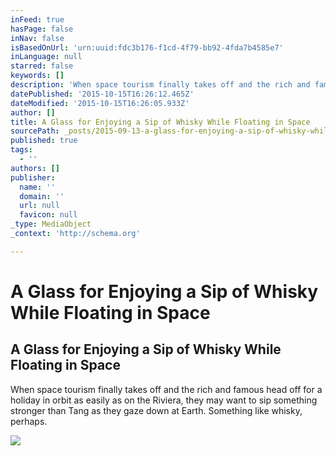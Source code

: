 ```yaml
---
inFeed: true
hasPage: false
inNav: false
isBasedOnUrl: 'urn:uuid:fdc3b176-f1cd-4f79-bb92-4fda7b4585e7'
inLanguage: null
starred: false
keywords: []
description: 'When space tourism finally takes off and the rich and famous head off for a holiday in orbit as easily as on the Riviera, they may want to sip something stronger than Tang as they gaze down at Earth. Something like whisky, perhaps.'
datePublished: '2015-10-15T16:26:12.465Z'
dateModified: '2015-10-15T16:26:05.933Z'
author: []
title: A Glass for Enjoying a Sip of Whisky While Floating in Space
sourcePath: _posts/2015-09-13-a-glass-for-enjoying-a-sip-of-whisky-while-floating-in-space.md
published: true
tags:
  - ''
authors: []
publisher:
  name: ''
  domain: ''
  url: null
  favicon: null
_type: MediaObject
_context: 'http://schema.org'

---
```

# A Glass for Enjoying a Sip of Whisky While Floating in Space

<article style=""><h1>A Glass for Enjoying a Sip of Whisky While Floating in Space</h1><p>When space tourism finally takes off and the rich and famous head off for a holiday in orbit as easily as on the Riviera, they may want to sip something stronger than Tang as they gaze down at Earth. Something like whisky, perhaps.</p><img src="http://static01.nyt.com/images/2015/09/04/health/04whisky2/04whisky2-facebookJumbo.jpg" /></article>